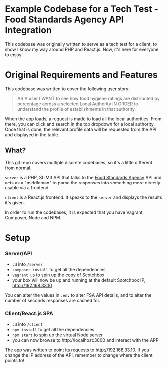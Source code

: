 # Example Codebase for a Tech Test - Food Standards Agency API Integration

This codebase was originally written to serve as a tech test for a client, to show I know my way
around PHP and React.js. Now, it's here for everyone to enjoy!

# Original Requirements and Features

This codebase was written to cover the following user story;

> AS A user
> I WANT to see how food hygiene ratings are distributed by percentage across a selected Local Authority
> IN ORDER to understand the profile of establishments in that authority.

When the app loads, a request is made to load all the local authorities. From there, you can click
and search in the top dropdown for a local authority. Once that is done, the relevant profile data
will be requested from the API and displayed in the table.

## What?

This git repo covers multiple discrete codebases, so it's a little different from normal.

`server` is a PHP, SLIM3 API that talks to the [Food Standards Agency](http://api.ratings.food.gov.uk/help) API and acts as a "middleman" to
parse the responses into something more directly usable via a frontend.

`client` is a React.js frontend. It speaks to the `server` and displays the results it's given.

In order to run the codebases, it is expected that you have Vagrant, Composer, Node and NPM.

# Setup

### Server/API

- `cd` into `/server`
- `composer install` to get all the dependencies
- `vagrant up` to spin up the copy of Scotchbox
- your box will now be up and running at the default Scotchbox IP, http://192.168.33.10

You can alter the values in `.env` to alter FSA API details, and to alter the number of seconds responses are cached for.

### Client/React.js SPA

- `cd` into `/client`
- `npm install` to get all the dependencies
- `npm start` to spin up the virtual Node server
- you can now browse to http://localhost:3000 and interact with the APP

The app was written to point its requests to http://192.168.33.10. If you change the IP address of the API,
remember to change where the client points to!
